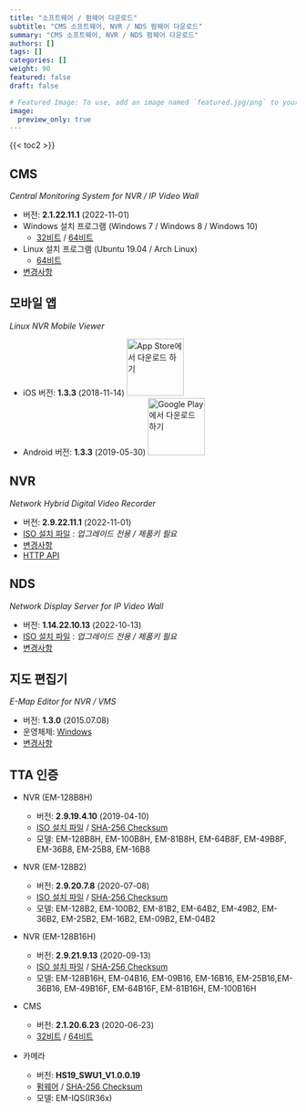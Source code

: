 ```yaml
---
title: "소프트웨어 / 펌웨어 다운로드"
subtitle: "CMS 소프트웨어, NVR / NDS 펌웨어 다운로드"
summary: "CMS 소프트웨어, NVR / NDS 펌웨어 다운로드"
authors: []
tags: []
categories: []
weight: 90
featured: false
draft: false

# Featured Image: To use, add an image named `featured.jpg/png` to your page's folder.
image:
  preview_only: true
---
```


{{< toc2 >}}

## CMS

*Central Monitoring System for NVR / IP Video Wall*

- 버전: **2.1.22.11.1** (2022-11-01)
- Windows 설치 프로그램 (Windows 7 / Windows 8 / Windows 10)
  - [32비트](https://www.emstone.com/data/cms/cms-2.1.22.11.1-win32-emstone.exe) / [64비트](https://www.emstone.com/data/cms/cms-2.1.22.11.1-win64-emstone.exe)
- Linux 설치 프로그램 (Ubuntu 19.04 / Arch Linux)
  - [64비트](https://www.emstone.com/data/cms/cms-2.1.22.11.1-linux-x86_64.tar.bz2)
- [변경사항](/docs/cms/changelog/cms21.html)

## 모바일 앱

*Linux NVR Mobile Viewer*

- iOS 버전: **1.3.3** (2018-11-14)
  <a href="https://apps.apple.com/kr/app/linux-nvr-mobile-viewer/id561848768" target="_blank"><img width="100px" src="/img/app-store-badge-ko.png" alt="App Store에서 다운로드 하기" class="d-inline-block py-0 my-2"></a>
- Android 버전: **1.3.3** (2019-05-30)
  <a href="https://play.google.com/store/apps/details?id=com.emstone.moview" target="_blank"><img width="100px" src="/img/google-play-badge-ko.png" alt="Google Play에서 다운로드 하기" class="d-inline-block py-0 my-2"></a>

## NVR

*Network Hybrid Digital Video Recorder*

- 버전: **2.9.22.11.1** (2022-11-01)
- [ISO 설치 파일](https://www.emstone.com/data/dvr/nvr-2.9.22.11.1-emstone.iso) : *업그레이드 전용 / 제품키 필요*
- [변경사항](/docs/dvr/changelog/nvr29.html)
- [HTTP API](/docs/dvr/http/)

## NDS

*Network Display Server for IP Video Wall*

- 버전: **1.14.22.10.13** (2022-10-13)
- [ISO 설치 파일](https://www.emstone.com/data/nds/nds-1.14.22.10.13.iso)
   : *업그레이드 전용 / 제품키 필요*
- [변경사항](/docs/nds/ChangeLog.html)

## 지도 편집기

*E-Map Editor for NVR / VMS*

- 버전: **1.3.0** (2015.07.08)
- 운영체제: [Windows](https://www.emstone.com/data/vms/mapedit/vms-mapedit-1.3.0-win-ia32-20150708.zip)
- [변경사항](https://github.com/nvrsw/mapedit/blob/master/ChangeLog.md)

## TTA 인증

- NVR (EM-128B8H)
  - 버전: **2.9.19.4.10** (2019-04-10)
  - [ISO 설치 파일](https://www.emstone.com/data/tta/emstone/nvr-2.9.19.4.10.iso)
    / [SHA-256 Checksum](https://www.emstone.com/data/tta/emstone/nvr-2.9.19.4.10.iso-sha256.txt)
  - 모델: EM-128B8H, EM-100B8H, EM-81B8H, EM-64B8F, EM-49B8F, EM-36B8, EM-25B8, EM-16B8

- NVR (EM-128B2)
  - 버전: **2.9.20.7.8** (2020-07-08)
  - [ISO 설치 파일](https://www.emstone.com/data/tta/emstone/nvr-2.9.20.7.8.iso)
    / [SHA-256 Checksum](https://www.emstone.com/data/tta/emstone/nvr-2.9.20.7.8.iso-sha256.txt)
  - 모델: EM-128B2, EM-100B2, EM-81B2, EM-64B2, EM-49B2, EM-36B2, EM-25B2, EM-16B2, EM-09B2, EM-04B2

- NVR (EM-128B16H)
  - 버전: **2.9.21.9.13** (2020-09-13)
  - [ISO 설치 파일](https://www.emstone.com/data/tta/emstone/EM-128B16H/nvr-2.9.21.9.13.iso)
    / [SHA-256 Checksum](https://www.emstone.com/data/tta/emstone/EM-128B16H/nvr-2.9.21.9.13.iso-sha256.txt)
  - 모델: EM-128B16H, EM-04B16, EM-09B16, EM-16B16, EM-25B16,EM-36B16, EM-49B16F, EM-64B16F, EM-81B16H, EM-100B16H

- CMS
  - 버전: **2.1.20.6.23** (2020-06-23)
  - [32비트](https://www.emstone.com/data/tta/emstone/cms-2.1.20.6.23-win32.exe) / [64비트](https://www.emstone.com/data/tta/emstone/cms-2.1.20.6.23-win64.exe)

- 카메라
  - 버전: **HS19_SWU1_V1.0.0.19**
  - [펌웨어](https://www.emstone.com/data/tta/camera/hs19_fw_all.dat)
    / [SHA-256 Checksum](https://www.emstone.com/data/tta/camera/hash_code.txt)
  - 모델: EM-IQS(IR36x)
  